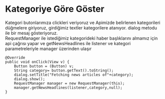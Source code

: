 # Kategoriye Göre Göster

Kategori butonlarımıza clickleri veriyoruz ve Apimizde belirlenen kategorileri düğmelere giriyoruz, girdiğimiz textler kategorilere atanıyor. dialog metodu ile bir mesaj gösteriyoruz.\
RequestManager ile istediğimiz kategorideki haber başlıklarını almamız için api çağrısı yapar ve getNewsHeadlines ile listener ve kategori parametreleriyle manager üzerinden ulaşır

```
@Override
public void onClick(View v) {
    Button button = (Button) v;
    String category= button.getText().toString();
    dialog.setTitle("Fetching news articles of"+category);
    dialog.show();
    RequestManager manager = new RequestManager(this);
    manager.getNewsHeadlines(listener,category,null);
}
```
